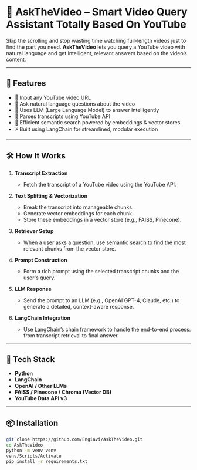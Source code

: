 # 🎥 AskTheVideo – Smart Video Query Assistant Totally Based On YouTube

Skip the scrolling and stop wasting time watching full-length videos just to find the part you need. **AskTheVideo** lets you query a YouTube video with natural language and get intelligent, relevant answers based on the video’s content.

---

## 🚀 Features

- 🔗 Input any YouTube video URL
- 💬 Ask natural language questions about the video
- 🧠 Uses LLM (Large Language Model) to answer intelligently
- 📝 Parses transcripts using YouTube API
- 🧩 Efficient semantic search powered by embeddings & vector stores
- ⚡ Built using LangChain for streamlined, modular execution

---

## 🛠️ How It Works

1. **Transcript Extraction**
   - Fetch the transcript of a YouTube video using the YouTube API.

2. **Text Splitting & Vectorization**
   - Break the transcript into manageable chunks.
   - Generate vector embeddings for each chunk.
   - Store these embeddings in a vector store (e.g., FAISS, Pinecone).

3. **Retriever Setup**
   - When a user asks a question, use semantic search to find the most relevant chunks from the vector store.

4. **Prompt Construction**
   - Form a rich prompt using the selected transcript chunks and the user's query.

5. **LLM Response**
   - Send the prompt to an LLM (e.g., OpenAI GPT-4, Claude, etc.) to generate a detailed, context-aware response.

6. **LangChain Integration**
   - Use LangChain’s chain framework to handle the end-to-end process: from transcript retrieval to final answer.

---

## 🧰 Tech Stack

- **Python**
- **LangChain**
- **OpenAI / Other LLMs**
- **FAISS / Pinecone / Chroma (Vector DB)**
- **YouTube Data API v3**

---

## 📦 Installation

```bash
git clone https://github.com/Engiavi/AskTheVideo.git
cd AskTheVideo
python -m venv venv
venv/Scripts/Activate
pip install -r requirements.txt
